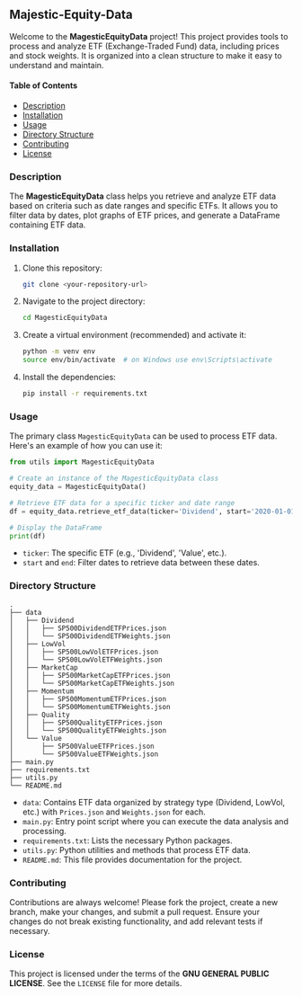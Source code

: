 ## Majestic-Equity-Data

Welcome to the **MagesticEquityData** project! This project provides tools to process and analyze ETF (Exchange-Traded Fund) data, including prices and stock weights. It is organized into a clean structure to make it easy to understand and maintain.

#### Table of Contents
- [Description](#description)
- [Installation](#installation)
- [Usage](#usage)
- [Directory Structure](#directory-structure)
- [Contributing](#contributing)
- [License](#license)

### Description
The **MagesticEquityData** class helps you retrieve and analyze ETF data based on criteria such as date ranges and specific ETFs. It allows you to filter data by dates, plot graphs of ETF prices, and generate a DataFrame containing ETF data.

### Installation
1. Clone this repository:
   ```bash
   git clone <your-repository-url>
   ```
2. Navigate to the project directory:
   ```bash
   cd MagesticEquityData
   ```
3. Create a virtual environment (recommended) and activate it:
   ```bash
   python -m venv env
   source env/bin/activate  # on Windows use env\Scripts\activate
   ```
4. Install the dependencies:
   ```bash
   pip install -r requirements.txt
   ```

### Usage
The primary class `MagesticEquityData` can be used to process ETF data. Here's an example of how you can use it:

```python
from utils import MagesticEquityData

# Create an instance of the MagesticEquityData class
equity_data = MagesticEquityData()

# Retrieve ETF data for a specific ticker and date range
df = equity_data.retrieve_etf_data(ticker='Dividend', start='2020-01-01', end='2020-12-31')

# Display the DataFrame
print(df)
```

- `ticker`: The specific ETF (e.g., 'Dividend', 'Value', etc.).
- `start` and `end`: Filter dates to retrieve data between these dates.

### Directory Structure
```
.
├── data
│   ├── Dividend
│   │   ├── SP500DividendETFPrices.json
│   │   └── SP500DividendETFWeights.json
│   ├── LowVol
│   │   ├── SP500LowVolETFPrices.json
│   │   └── SP500LowVolETFWeights.json
│   ├── MarketCap
│   │   ├── SP500MarketCapETFPrices.json
│   │   └── SP500MarketCapETFWeights.json
│   ├── Momentum
│   │   ├── SP500MomentumETFPrices.json
│   │   └── SP500MomentumETFWeights.json
│   ├── Quality
│   │   ├── SP500QualityETFPrices.json
│   │   └── SP500QualityETFWeights.json
│   └── Value
│       ├── SP500ValueETFPrices.json
│       └── SP500ValueETFWeights.json
├── main.py
├── requirements.txt
├── utils.py
└── README.md
```

- `data`: Contains ETF data organized by strategy type (Dividend, LowVol, etc.) with `Prices.json` and `Weights.json` for each.
- `main.py`: Entry point script where you can execute the data analysis and processing.
- `requirements.txt`: Lists the necessary Python packages.
- `utils.py`: Python utilities and methods that process ETF data.
- `README.md`: This file provides documentation for the project.

### Contributing
Contributions are always welcome! Please fork the project, create a new branch, make your changes, and submit a pull request. Ensure your changes do not break existing functionality, and add relevant tests if necessary.

### License
This project is licensed under the terms of the **GNU GENERAL PUBLIC LICENSE**. See the `LICENSE` file for more details.

